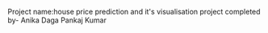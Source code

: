 Project name:house price prediction and it's visualisation project 
completed by-
Anika Daga
Pankaj Kumar